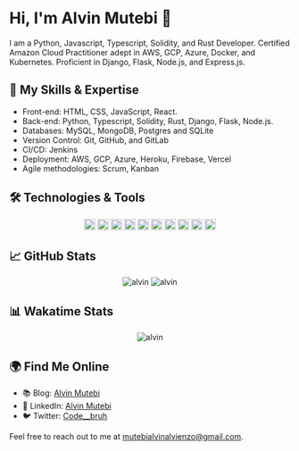 <!-- ### Hi there 👋


**Alvin Mutebi Software Engineer**

[![Anurag's GitHub stats](https://github-readme-stats.vercel.app/api?username=alvienzo720&theme=merko)](https://github.com/anuraghazra/github-readme-stats)

![Top Langs](https://github-readme-stats.vercel.app/api/top-langs/?username=alvienzo720&theme=merko) 

[![GitHub Streak](https://streak-stats.demolab.com/?user=alvienzo720)](https://git.io/streak-stats)

[![My Skills](https://skillicons.dev/icons?i=python,js,typescript,solidity,html,css,git,docker,kubernetes)](https://skillicons.dev)

<p align="center">
  <!-- Wakatime Stats -->

# Hi, I'm Alvin Mutebi   👋



I am a Python, Javascript, Typescript, Solidity, and Rust Developer. Certified Amazon Cloud Practitioner adept in AWS, GCP, Azure, Docker, and Kubernetes. Proficient in Django, Flask, Node.js, and Express.js.



## 🌟 My Skills & Expertise

- Front-end: HTML, CSS, JavaScript, React.
- Back-end: Python, Typescript, Solidity, Rust, Django, Flask, Node.js.
- Databases: MySQL, MongoDB, Postgres and SQLite
- Version Control: Git, GitHub, and  GitLab
- CI/CD: Jenkins
- Deployment: AWS, GCP, Azure, Heroku, Firebase, Vercel
- Agile methodologies: Scrum, Kanban



## 🛠️ Technologies & Tools

<p align="center">
   <!-- PYTHON -->
<code><img height="20" src="https://img.shields.io/badge/Python-3776AB?style=flat-square&logo=python&logoColor=white"></code>
   <!-- JAVASCRIPT -->
<code><img height="20" src="https://img.shields.io/badge/JavaScript-F7DF1E?style=flat-square&logo=javascript&logoColor=black"></code>
   <!-- REACT -->
<code><img height="20" src="https://img.shields.io/badge/React-20232A?style=flat-square&logo=react&logoColor=61DAFB"></code>
   <!-- NODE.JS -->
<code><img height="20" src="https://img.shields.io/badge/Node.js-339933?style=flat-square&logo=node.js&logoColor=white"></code>
  <!-- HTML -->
<code><img height="20" src="https://img.shields.io/badge/HTML5-E34F26?style=flat-square&logo=html5&logoColor=white"></code>
<!-- CSS -->
<code><img height="20" src="https://img.shields.io/badge/CSS3-1572B6?style=flat-square&logo=css3&logoColor=white"></code>
<code><img height="20" src="https://img.shields.io/badge/Bootstrap-7952B3?style=flat-square&logo=bootstrap&logoColor=white"></code>
  <!-- Django -->
<code><img height="20" src="https://img.shields.io/badge/Django-092E20?style=flat-square&logo=django&logoColor=white"></code>
<!-- Flask -->
<code><img height="20" src="https://img.shields.io/badge/Flask-000000?style=flat-square&logo=flask&logoColor=white"></code>
  <!-- MySQL -->
<code><img height="20" src="https://img.shields.io/badge/MySQL-4479A1?style=flat-square&logo=mysql&logoColor=white"></code>

</p>





## 📈 GitHub Stats

<!-- GitHub Stats -->
<p align="center">
  <img src="https://github-readme-stats.vercel.app/api?username=alvienzo720&show_icons=true&theme=dracula&count_private=true" alt="alvin" />
<!-- Top Languages -->
<img src="https://github-readme-stats.vercel.app/api/top-langs/?username=alvienzo720&layout=compact&theme=dracula" alt="alvin" />
</p>



## 📊 Wakatime Stats

<p align="center">
  <!-- Wakatime Stats -->
<img src="https://github-readme-stats.vercel.app/api/wakatime?username=alvinmutebi&layout=compact&theme=dracula" alt="alvin" />
</p>


## 🌍 Find Me Online

- 📚 Blog: [Alvin Mutebi](https://medium.com/@alvinmutebi)
- 💼 LinkedIn: [Alvin Mutebi](https://www.linkedin.com/in/alvin-mutebi-a5356815b/)
- 🐦 Twitter: [Code__bruh](https://twitter.com/Code__bruh)


Feel free to reach out to me at mutebialvinalvienzo@gmail.com.
